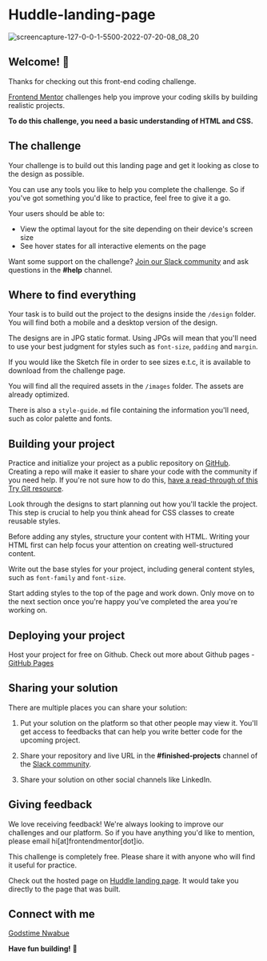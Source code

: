 # Huddle-landing-page

![screencapture-127-0-0-1-5500-2022-07-20-08_08_20](https://user-images.githubusercontent.com/57639474/179968705-58273a02-79d6-468c-9831-518f5c970779.png)



## Welcome! 👋

Thanks for checking out this front-end coding challenge.

[Frontend Mentor](https://www.frontendmentor.io) challenges help you improve your coding skills by building realistic projects.

**To do this challenge, you need a basic understanding of HTML and CSS.**

## The challenge

Your challenge is to build out this landing page and get it looking as close to the design as possible.

You can use any tools you like to help you complete the challenge. So if you've got something you'd like to practice, feel free to give it a go.

Your users should be able to: 

- View the optimal layout for the site depending on their device's screen size
- See hover states for all interactive elements on the page

Want some support on the challenge? [Join our Slack community](https://www.frontendmentor.io/slack) and ask questions in the **#help** channel.

## Where to find everything

Your task is to build out the project to the designs inside the `/design` folder. You will find both a mobile and a desktop version of the design. 

The designs are in JPG static format. Using JPGs will mean that you'll need to use your best judgment for styles such as `font-size`, `padding` and `margin`. 

If you would like the Sketch file in order to see sizes e.t.c, it is available to download from the challenge page.

You will find all the required assets in the `/images` folder. The assets are already optimized.

There is also a `style-guide.md` file containing the information you'll need, such as color palette and fonts.

## Building your project

Practice and initialize your project as a public repository on [GitHub](https://github.com/). Creating a repo will make it easier to share your code with the community if you need help. If you're not sure how to do this, [have a read-through of this Try Git resource](https://try.github.io/).

Look through the designs to start planning out how you'll tackle the project. This step is crucial to help you think ahead for CSS classes to create reusable styles.

Before adding any styles, structure your content with HTML. Writing your HTML first can help focus your attention on creating well-structured content.

Write out the base styles for your project, including general content styles, such as `font-family` and `font-size`.

Start adding styles to the top of the page and work down. Only move on to the next section once you're happy you've completed the area you're working on.

## Deploying your project

Host your project for free on Github. Check out more about Github pages - [GitHub Pages](https://pages.github.com/)

## Sharing your solution

There are multiple places you can share your solution:

1. Put your solution on the platform so that other people may view it. You'll get access to feedbacks that can help you write better code for the upcoming project.

2. Share your repository and live URL in the **#finished-projects** channel of the [Slack community](https://www.frontendmentor.io/slack). 

3. Share your solution on other social channels like LinkedIn.


## Giving feedback

We love receiving feedback! We're always looking to improve our challenges and our platform. So if you have anything you'd like to mention, please email hi[at]frontendmentor[dot]io.

This challenge is completely free. Please share it with anyone who will find it useful for practice.

Check out the hosted page on [Huddle landing page](https://godstimenwabue.github.io/Huddle-landing-page/). It would take you directly to the page that was built.

## Connect with me

[Godstime Nwabue](https://linktr.ee/godstimenwabue)


**Have fun building!** 🚀
